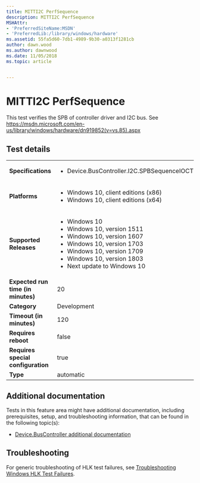 ```yaml
---
title: MITTI2C PerfSequence
description: MITTI2C PerfSequence
MSHAttr:
- 'PreferredSiteName:MSDN'
- 'PreferredLib:/library/windows/hardware'
ms.assetid: 55fa5d60-7db1-4989-9b30-a0313f1281cb
author: dawn.wood
ms.author: dawnwood
ms.date: 11/05/2018
ms.topic: article


---
```


# <span id="p_hlk_test.31221b1b-15bf-486e-af13-933481a5422a"></span>MITTI2C PerfSequence


This test verifies the SPB of controller driver and I2C bus. See https://msdn.microsoft.com/en-us/library/windows/hardware/dn919852(v=vs.85).aspx

## Test details

|||
|---|---|
| **Specifications**  | <ul><li>Device.BusController.I2C.SPBSequenceIOCTL</li></ul> |  
| **Platforms**   | <ul><li>Windows 10, client editions (x86)</li><li>Windows 10, client editions (x64)</li></ul> |
| **Supported Releases** | <ul><li>Windows 10</li><li>Windows 10, version 1511</li><li>Windows 10, version 1607</li><li>Windows 10, version 1703</li><li>Windows 10, version 1709</li><li>Windows 10, version 1803</li><li>Next update to Windows 10</li></ul> |
|**Expected run time (in minutes)**| 20 |
|**Category**| Development |
|**Timeout (in minutes)**| 120 |
|**Requires reboot**| false |
|**Requires special configuration**| true |
|**Type**| automatic |



## <span id="Additional_documentation"></span><span id="additional_documentation"></span><span id="ADDITIONAL_DOCUMENTATION"></span>Additional documentation


Tests in this feature area might have additional documentation, including prerequisites, setup, and troubleshooting information, that can be found in the following topic(s):

-   [Device.BusController additional documentation](device-buscontroller-additional-documentation.md)

## <span id="Troubleshooting"></span><span id="troubleshooting"></span><span id="TROUBLESHOOTING"></span>Troubleshooting


For generic troubleshooting of HLK test failures, see [Troubleshooting Windows HLK Test Failures](../user/troubleshooting-windows-hlk-test-failures.md).










